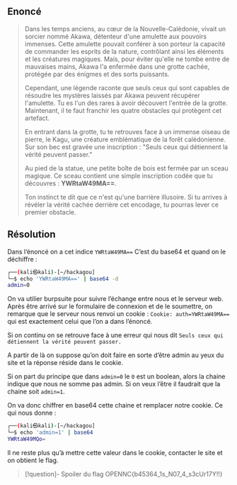 ## Enoncé

> Dans les temps anciens, au cœur de la Nouvelle-Calédonie, vivait un sorcier nommé Akawa, détenteur d'une amulette aux pouvoirs immenses. Cette amulette pouvait conférer à son porteur la capacité de commander les esprits de la nature, contrôlant ainsi les éléments et les créatures magiques. Mais, pour éviter qu'elle ne tombe entre de mauvaises mains, Akawa l'a enfermée dans une grotte cachée, protégée par des énigmes et des sorts puissants.
> 
> Cependant, une légende raconte que seuls ceux qui sont capables de résoudre les mystères laissés par Akawa peuvent récupérer l'amulette. Tu es l'un des rares à avoir découvert l'entrée de la grotte. Maintenant, il te faut franchir les quatre obstacles qui protègent cet artefact.
> 
> En entrant dans la grotte, tu te retrouves face à un immense oiseau de pierre, le Kagu, une créature emblématique de la forêt calédonienne. Sur son bec est gravée une inscription : "Seuls ceux qui détiennent la vérité peuvent passer."
> 
> Au pied de la statue, une petite boîte de bois est fermée par un sceau magique. Ce sceau contient une simple inscription codée que tu découvres : **YWRtaW49MA\=\=**.
> 
> Ton instinct te dit que ce n'est qu'une barrière illusoire. Si tu arrives à révéler la vérité cachée derrière cet encodage, tu pourras lever ce premier obstacle.

## Résolution

Dans l’énoncé on a cet indice `YWRtaW49MA==`
C’est du base64 et quand on le déchiffre : 
```bash
┌──(kali㉿kali)-[~/hackagou]
└─$ echo 'YWRtaW49MA==' | base64 -d                                
admin=0 
```

On va utilier burpsuite pour suivre l’échange entre nous et le serveur web. Après être arrivé sur le formulaire de connexion et de le soumettre, on remarque que le serveur nous renvoi un cookie : `Cookie: auth=YWRtaW49MA==` qui est exactement celui que l’on a dans l’énoncé.

Si on continu on se retrouve face à une erreur qui nous dit `Seuls ceux qui détiennent la vérité peuvent passer.`

A partir de là on suppose qu’on doit faire en sorte d’être admin au yeux du site et la réponse réside dans le cookie.

Si on part du principe que dans `admin=0` le `0` est un boolean, alors la chaine indique que nous ne somme pas admin. Si on veux l’être il faudrait que la chaine soit `admin=1`.

On va donc chiffrer en base64 cette chaine et remplacer notre cookie. Ce qui nous donne :
```bash
┌──(kali㉿kali)-[~/hackagou]
└─$ echo 'admin=1' | base64
YWRtaW49MQo=
```

Il ne reste plus qu’à mettre cette valeur dans le cookie, contacter le site et on obtient le flag.

>[!question]- Spoiler du flag
> OPENNC{b45364_1s_N07_4_s3cUr17Y!!}

